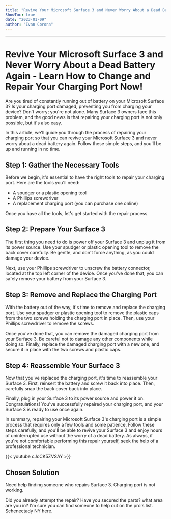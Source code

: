 ```yaml
---
title: "Revive Your Microsoft Surface 3 and Never Worry About a Dead Battery Again - Learn How to Change and Repair Your Charging Port Now!"
ShowToc: true 
date: "2023-01-09"
author: "Ivan Corona"
---
```

*****
# Revive Your Microsoft Surface 3 and Never Worry About a Dead Battery Again - Learn How to Change and Repair Your Charging Port Now!

Are you tired of constantly running out of battery on your Microsoft Surface 3? Is your charging port damaged, preventing you from charging your device? Don't worry; you're not alone. Many Surface 3 owners face this problem, and the good news is that repairing your charging port is not only possible, but it's also easy.

In this article, we'll guide you through the process of repairing your charging port so that you can revive your Microsoft Surface 3 and never worry about a dead battery again. Follow these simple steps, and you'll be up and running in no time.

## Step 1: Gather the Necessary Tools

Before we begin, it's essential to have the right tools to repair your charging port. Here are the tools you'll need:

- A spudger or a plastic opening tool
- A Phillips screwdriver
- A replacement charging port (you can purchase one online)

Once you have all the tools, let's get started with the repair process.

## Step 2: Prepare Your Surface 3

The first thing you need to do is power off your Surface 3 and unplug it from its power source. Use your spudger or plastic opening tool to remove the back cover carefully. Be gentle, and don't force anything, as you could damage your device.

Next, use your Phillips screwdriver to unscrew the battery connector, located at the top left corner of the device. Once you've done that, you can safely remove your battery from your Surface 3.

## Step 3: Remove and Replace the Charging Port

With the battery out of the way, it's time to remove and replace the charging port. Use your spudger or plastic opening tool to remove the plastic caps from the two screws holding the charging port in place. Then, use your Phillips screwdriver to remove the screws.

Once you've done that, you can remove the damaged charging port from your Surface 3. Be careful not to damage any other components while doing so. Finally, replace the damaged charging port with a new one, and secure it in place with the two screws and plastic caps.

## Step 4: Reassemble Your Surface 3

Now that you've replaced the charging port, it's time to reassemble your Surface 3. First, reinsert the battery and screw it back into place. Then, carefully snap the back cover back into place.

Finally, plug in your Surface 3 to its power source and power it on. Congratulations! You've successfully repaired your charging port, and your Surface 3 is ready to use once again.

In summary, repairing your Microsoft Surface 3's charging port is a simple process that requires only a few tools and some patience. Follow these steps carefully, and you'll be able to revive your Surface 3 and enjoy hours of uninterrupted use without the worry of a dead battery. As always, if you're not comfortable performing this repair yourself, seek the help of a professional technician.

{{< youtube cJcCK5ZVSAY >}} 



## Chosen Solution
 Need help finding someone who repairs Surface 3. Charging port is not working.

 Did you already attempt the repair? Have you secured the parts? what area are you in? I'm sure you can find someone to help out on the pro's list. Schenectady NY here.




